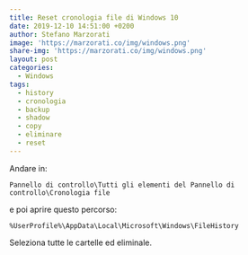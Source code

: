 ```yaml
---
title: Reset cronologia file di Windows 10
date: 2019-12-10 14:51:00 +0200
author: Stefano Marzorati
image: 'https://marzorati.co/img/windows.png'
share-img: 'https://marzorati.co/img/windows.png'
layout: post
categories:
  - Windows
tags:
  - history
  - cronologia
  - backup
  - shadow
  - copy
  - eliminare
  - reset
---
```

Andare in:   

	Pannello di controllo\Tutti gli elementi del Pannello di controllo\Cronologia file

e poi aprire questo percorso:   

	%UserProfile%\AppData\Local\Microsoft\Windows\FileHistory

Seleziona tutte le cartelle ed eliminale.   
